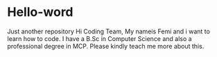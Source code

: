 # Hello-word
Just another repository
Hi Coding Team,
My nameis Femi and i want to learn how to code. I have a B.Sc in Computer Science and also a professional degree in MCP. Please kindly teach me more about this.
